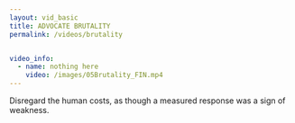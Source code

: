 ```yaml
---
layout: vid_basic
title: ADVOCATE BRUTALITY
permalink: /videos/brutality


video_info:
  - name: nothing here
    video: /images/05Brutality_FIN.mp4
---
```


Disregard the human costs, as though a
measured response was a sign of weakness.



